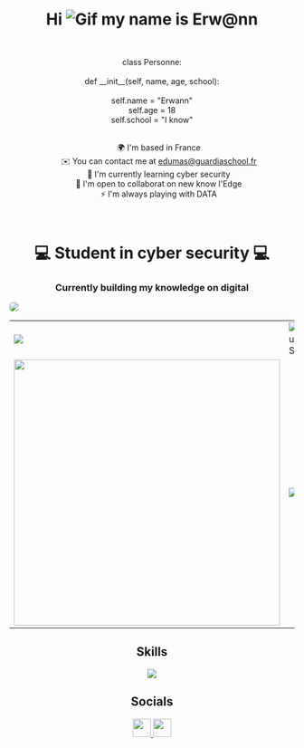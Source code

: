 <h1 align="center">Hi <img src="https://user-images.githubusercontent.com/18350557/176309783-0785949b-9127-417c-8b55-ab5a4333674e.gif" alt="Gif"> my name is Erw@nn</h1>
<br>
<p align="center">
class Personne:
<br><br>
    def __init__(self, name, age, school): 
    <br><br>
        self.name = "Erwann"
        <br>
        self.age = 18
        <br>
        self.school = "I know"
</p>
    </pre>
    <ul align="center">
      <br>
        🌍 I'm based in France
      <br>
        ✉️ You can contact me at <a href="mailto:edumas@guardiaschool.fr">edumas@guardiaschool.fr</a>
      <br>
        🧠 I'm currently learning cyber security
      <br>
        🤝 I'm open to collaborat on new know l'Edge
      <br>
        ⚡ I'm always playing with DATA
    </ul>
<br>
<p align="center">
<h1 align="center">💻 Student in cyber security 💻</h1>
<h3 align="center">Currently building my knowledge on digital</h3>
<table>
  <tr>
    <img style="border-radius: 5px" align="center" src="https://github-readme-activity-graph.vercel.app/graph?username=erwann-dms&theme=high-contrast&line=9745f5&title_color=9745f5"/>
  <tr>
    <td>
      <img align="center" src="https://github-readme-stats.vercel.app/api?username=erwann-dms&count_private=true&show_icons=true&theme=midnight-purple&rank_icon=github&hide=prs,issues,contribs&show=reviews,prs_merged,prs_merged_percentage"/>
    </td>
    <td>
      <img align="center" src="https://streak-stats.demolab.com?user=erwann-dms&theme=midnight-purple" alt="GitHub Streak"/>
    </td>
  </tr>
  <tr>
    <td>
      <img align="center" width="470" src="https://github-readme-stats.vercel.app/api/pin/?username=erwann-dms&repo=webpack&theme=midnight-purple&show_owner=true"/>
    </td>
    <td>
      <img align="center" src="https://github-contributor-stats.vercel.app/api?username=erwann-dms&limit=3&theme=midnight-purple&show_owner=true&combine_all_yearly_contributions=true"/>
    </td>
  </tr>
</table>
</p>

<h2 align="center">Skills</h2>
<p align="center">
  <img src="https://skillicons.dev/icons?i=arch,bash,c,git,github,html,css,js,kali,linux,md,mongodb,mysql,neovim,nodejs,powershell,py,regex,vscode&perline=19"/>
</p>

<h2 align="center">Socials</h2>
<p align="center"> 
  <a href="https://discord.com/users/erwann.dms_83" target="_blank" rel="noreferrer"> 
    <picture> 
      <source media="(prefers-color-scheme: dark)" srcset="https://raw.githubusercontent.com/danielcranney/readme-generator/main/public/icons/socials/discord-dark.svg" /> 
      <source media="(prefers-color-scheme: light)" srcset="https://raw.githubusercontent.com/danielcranney/readme-generator/main/public/icons/socials/discord.svg" /> 
      <img src="https://raw.githubusercontent.com/danielcranney/readme-generator/main/public/icons/socials/discord.svg" width="32" height="32" /> 
    </picture> 
  </a>
  <a href="https://www.linkedin.com/in/erwann-dumas-96643132b" target="_blank" rel="noreferrer">
      <source media="(prefers-color-scheme: dark)" srcset="https://raw.githubusercontent.com/danielcranney/readme-generator/main/public/icons/socials/linkedin-dark.svg" /> 
      <source media="(prefers-color-scheme: light)" srcset="https://raw.githubusercontent.com/danielcranney/readme-generator/main/public/icons/socials/linkedin.svg" />
      <img src="https://raw.githubusercontent.com/danielcranney/readme-generator/main/public/icons/socials/linkedin.svg" width="32" height="32" />
  </a>
</p>
